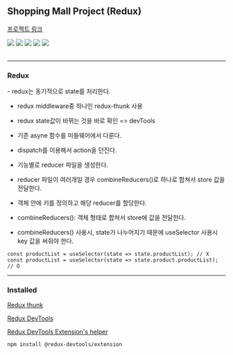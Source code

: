 Shopping Mall Project (Redux)
-
<a href='https://ingkejin-shoppingmall.netlify.app/'>프로젝트 링크</a>

<div>
  <img src="https://img.shields.io/badge/HTML5-E34F26?style=Static&logo=HTML5&logoColor=white&logoWidth=10&logoheight=20">
  <img src="https://img.shields.io/badge/Sass-cc6699?style=Static&logo=Sass&logoColor=white">
  <img src="https://img.shields.io/badge/JavaScript-F7DF1E?style=Static&logo=JavaScript&logoColor=black">
  <img src="https://img.shields.io/badge/React-61DAFB?style=Static&logo=React&logoColor=3776AB">
  <img src="https://img.shields.io/badge/Redux-502dc4?style=Static&logo=Redux&logoColor=fff">
</div>

<br>

---
<h3>Redux</h3>
- redux는 동기적으로 state를 처리한다.

- redux middleware중 하나인 redux-thunk 사용

- redux state값이 바뀌는 것을 바로 확인 => devTools

- 기존 asyne 함수를 미들웨어에서 다룬다.

- dispatch를 이용해서 action을 던진다.

- 기능별로 reducer 파일을 생성한다. 

- reducer 파일이 여러개일 경우 combineReducers()로 하나로 합쳐서 store 값을 전달한다.

- 객체 안에 키를 정의하고 해당 reducer를 할당한다.

- combineReducers(): 객체 형태로 합쳐서 store에 값을 전달한다.

- combineReducers() 사용시, state가 나누어지기 때문에 useSelector 사용시 key 값을 써줘야 한다.

```
const productList = useSelector(state => state.productList); // X
const productList = useSelector(state => state.product.productList); // O
```

---

<h3>Installed</h3>

<a href='https://github.com/reduxjs/redux-thunk'>Redux thunk</a>

<a href="https://chromewebstore.google.com/detail/redux-devtools/lmhkpmbekcpmknklioeibfkpmmfibljd?hl=ko">Redux DevTools</a>

<a href="https://www.npmjs.com/package/redux-devtools-extension">Redux DevTools Extension's helper</a>

```
npm install @redux-devtools/extension  
```
